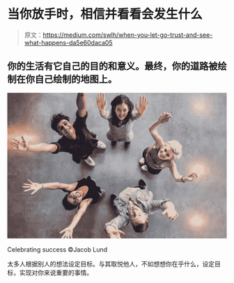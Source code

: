 # 当你放手时，相信并看看会发生什么

> 原文：<https://medium.com/swlh/when-you-let-go-trust-and-see-what-happens-da5e60daca05>

## 你的生活有它自己的目的和意义。最终，你的道路被绘制在你自己绘制的地图上。

![](img/20ecf98d98d7e48a3b39af0df2fd9318.png)

Celebrating success ©Jacob Lund

太多人根据别人的想法设定目标。与其取悦他人，不如想想你在乎什么，设定目标，实现对你来说重要的事情。